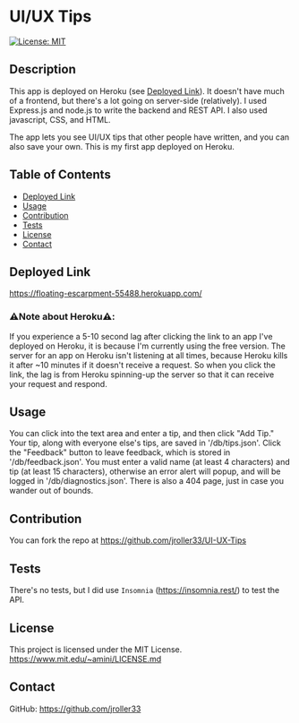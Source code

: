   # UI/UX Tips
  [![License: MIT](https://img.shields.io/badge/License-MIT-blue.svg)](https://opensource.org/licenses/MIT)
  ## Description
  This app is deployed on Heroku (see [Deployed Link](#deployed-link)). It doesn't have much of a frontend, but there's a lot going on server-side (relatively). I used Express.js and node.js to write the backend and REST API. I also used javascript, CSS, and HTML.
  
  The app lets you see UI/UX tips that other people have written, and you can also save your own. This is my first app deployed on Heroku.

  ## Table of Contents
  - [Deployed Link](#deployed-link)
  - [Usage](#usage)
  - [Contribution](#contribution)
  - [Tests](#tests)
  - [License](#license)
  - [Contact](#contact)
  
  ## Deployed Link
  https://floating-escarpment-55488.herokuapp.com/
  ### ⚠️Note about Heroku⚠️:
  If you experience a 5-10 second lag after clicking the link to an app I've deployed on Heroku, it is because I'm currently using the free version. The server for an app on Heroku isn't listening at all times, because Heroku kills it after ~10 minutes if it doesn't receive a request. So when you click the link, the lag is from Heroku spinning-up the server so that it can receive your request and respond.<br/>
  
  ## Usage
  You can click into the text area and enter a tip, and then click "Add Tip." Your tip, along with everyone else's tips, are saved in '/db/tips.json'.
  Click the "Feedback" button to leave feedback, which is stored in '/db/feedback.json'. You must enter a valid name (at least 4 characters) and tip (at least 15 characters), otherwise an error alert will popup, and will be logged in '/db/diagnostics.json'. There is also a 404 page, just in case you wander out of bounds. <br/>
  


  ## Contribution
  You can fork the repo at https://github.com/jroller33/UI-UX-Tips
  
  ## Tests
  There's no tests, but I did use `Insomnia` (https://insomnia.rest/) to test the API.

  ## License
  This project is licensed under the MIT License. <br/>
  https://www.mit.edu/~amini/LICENSE.md

  ## Contact
  GitHub: https://github.com/jroller33 
  
